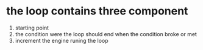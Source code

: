 # the loop contains three component
1. starting point 
2. the condition were the loop should end when the condition broke or met 
3. increment the engine runing the loop 


